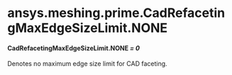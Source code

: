 # ansys.meshing.prime.CadRefacetingMaxEdgeSizeLimit.NONE



#### CadRefacetingMaxEdgeSizeLimit.NONE *= 0*

Denotes no maximum edge size limit for CAD faceting.

<!-- !! processed by numpydoc !! -->
